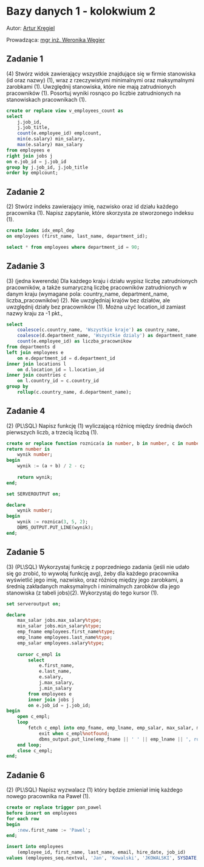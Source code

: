 # Bazy danych 1 - kolokwium 2

Autor: [Artur Kręgiel](https://github.com/arkregiel)

Prowadząca: [mgr inż. Weronika Węgier](https://www.kssk.pwr.edu.pl/users/wegier)

## Zadanie 1

(4) Stwórz widok zawierający wszystkie znajdujące się w firmie stanowiska
(id oraz nazwy) (1), wraz z rzeczywistymi minimalnymi oraz maksymalnymi zarobkami (1). Uwzględnij stanowiska, które nie mają zatrudnionych
pracowników (1). Posortuj wyniki rosnąco po liczbie zatrudnionych na
stanowiskach pracownikach (1).

```sql
create or replace view v_employees_count as
select
    j.job_id,
    j.job_title,
    count(e.employee_id) emplcount,
    min(e.salary) min_salary,
    max(e.salary) max_salary
from employees e
right join jobs j
on e.job_id = j.job_id
group by j.job_id, j.job_title
order by emplcount;
```

## Zadanie 2

(2) Stwórz indeks zawierający imię, nazwisko oraz id działu każdego pracownika (1). Napisz zapytanie, które skorzysta ze stworzonego indeksu
(1).

```sql
create index idx_empl_dep
on employees (first_name, last_name, department_id);
```

```sql
select * from employees where department_id = 90;
```

## Zadanie 3

(3) (jedna kwerenda) Dla każdego kraju i działu wypisz liczbę zatrudnionych pracowników, a także sumaryczną liczbę pracowników zatrudnionych
w danym kraju (wymagane pola: country_name, department_name,
liczba_pracowników) (2). Nie uwzględniaj krajów bez działów, ale
uwzględnij działy bez pracowników (1). Można użyć location_id zamiast nazwy kraju za -1 pkt.,

```sql
select
    coalesce(c.country_name, 'Wszystkie kraje') as country_name,
    coalesce(d.department_name, 'Wszystkie dzialy') as department_name,
    count(e.employee_id) as liczba_pracownikow
from departments d
left join employees e
    on e.department_id = d.department_id
inner join locations l
    on d.location_id = l.location_id
inner join countries c
    on l.country_id = c.country_id
group by
    rollup(c.country_name, d.department_name);
```

## Zadanie 4

(2) (PL\SQL) Napisz funkcję (1) wyliczającą różnicę między średnią dwóch
pierwszych liczb, a trzecią liczbą (1).

```sql
create or replace function roznica(a in number, b in number, c in number)
return number is
    wynik number;
begin
    wynik := (a + b) / 2 - c;
    
    return wynik;
end;
```

```sql
set SERVEROUTPUT on;

declare
    wynik number;
begin
    wynik := roznica(3, 5, 2);
    DBMS_OUTPUT.PUT_LINE(wynik);
end;
```

## Zadanie 5

(3) (PL\SQL) Wykorzystaj funkcję z poprzedniego zadania (jeśli nie udało
się go zrobić, to wywołaj funkcję avg), żeby dla każdego pracownika wyświetlić jego imię, nazwisko, oraz różnicę między jego zarobkami, a średnią
zakładanych maksymalnych i minimalnych zarobków dla jego stanowiska
(z tabeli jobs)(2). Wykorzystaj do tego kursor (1).

```sql
set serveroutput on;

declare
    max_salar jobs.max_salary%type;
    min_salar jobs.min_salary%type;
    emp_fname employees.first_name%type;
    emp_lname employees.last_name%type;
    emp_salar employees.salary%type;
    
    cursor c_empl is
        select
            e.first_name,
            e.last_name,
            e.salary,
            j.max_salary,
            j.min_salary
        from employees e
        inner join jobs j
        on e.job_id = j.job_id;
begin
    open c_empl;
    loop
        fetch c_empl into emp_fname, emp_lname, emp_salar, max_salar, min_salar;
            exit when c_empl%notfound;
            dbms_output.put_line(emp_fname || ' ' || emp_lname || ', roznica od sredniej: ' || abs(roznica(min_salar, max_salar, emp_salar)));
    end loop;
    close c_empl;
end;
```

## Zadanie 6

(2) (PL\SQL) Napisz wyzwalacz (1) który będzie zmieniał imię każdego
nowego pracownika na Paweł (1).

```sql
create or replace trigger pan_pawel
before insert on employees
for each row
begin
    :new.first_name := 'Pawel';
end;
```

```sql
insert into employees
    (employee_id, first_name, last_name, email, hire_date, job_id)
values (employees_seq.nextval, 'Jan', 'Kowalski', 'JKOWALSKI', SYSDATE, 'FI_ACCOUNT');
```
